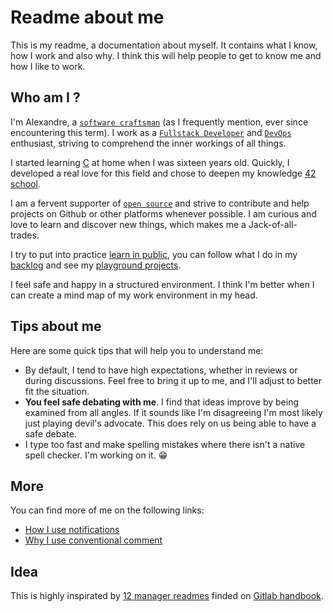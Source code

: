 # Readme about me

This is my readme, a documentation about myself. It contains what I know, how I
work and also why. I think this will help people to get to know me and how I like
to work.

## Who am I ?

I'm Alexandre, a [`software craftsman`](https://en.wikipedia.org/wiki/Software_craftsmanship)
(as I frequently mention, ever since encountering this term). I work as a
[`Fullstack Developer`](https://www.w3schools.com/whatis/whatis_fullstack.asp) and
[`DevOps`](https://en.wikipedia.org/wiki/DevOps) enthusiast, striving to
comprehend the inner workings of all things.

I started learning [C](https://en.wikipedia.org/wiki/C_(programming_language))
at home when I was sixteen years old. Quickly, I developed
a real love for this field and chose to deepen my knowledge [42 school](https://42.fr/).

I am a fervent supporter of
[`open source`](https://en.wikipedia.org/wiki/Open_source) and strive to
contribute and help projects on Github or other platforms whenever possible. I
am curious and love to learn and discover new things, which makes me a
Jack-of-all-trades.

I try to put into practice [learn in public](https://www.swyx.io/learn-in-public),
you can follow what I do in my [backlog](https://github.com/Its-Alex/backlog/issues) and
see my [playground projects](https://github.com/Its-Alex?tab=repositories&q=playground).

I feel safe and happy in a structured environment. I think I'm better when I
can create a mind map of my work environment in my head.

## Tips about me

Here are some quick tips that will help you to understand me:

- By default, I tend to have high expectations, whether in reviews or during
  discussions. Feel free to bring it up to me, and I'll adjust to better fit the situation.
- **You feel safe debating with me**. I find that ideas improve by being
  examined from all angles. If it sounds like I'm disagreeing I'm most likely
  just playing devil's advocate. This does rely on us being able to have a
  safe debate.
- I type too fast and make spelling mistakes where there isn't a native spell
  checker. I'm working on it. 😁

## More

You can find more of me on the following links:

- [How I use notifications](/how-i-use-notifications.md)
- [Why I use conventional comment](/why-i-use-conventional-comment.md)

## Idea

This is highly inspirated by
[12 manager readmes](https://hackernoon.com/12-manager-readmes-from-silicon-valleys-top-tech-companies-26588a660afe)
finded on [Gitlab handbook](https://about.gitlab.com/handbook/).